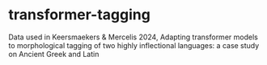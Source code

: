 # transformer-tagging
Data used in Keersmaekers &amp; Mercelis 2024, Adapting transformer models to morphological tagging of two highly inflectional languages: a case study on Ancient Greek and Latin
